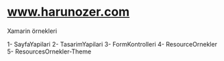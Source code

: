 # www.harunozer.com
Xamarin örnekleri

1-	SayfaYapilari
2-	TasarimYapilari
3-	FormKontrolleri
4-	ResourceOrnekler
5-	ResourcesOrnekler-Theme